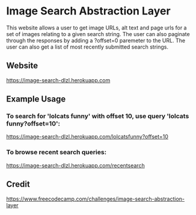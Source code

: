 # Image Search Abstraction Layer

This website allows a user to get image URLs, alt text and page urls for a set of images relating to a given search string. The user can also paginate through the responses by adding a ?offset=0 paremeter to the URL. The user can also get a list of most recently submitted search strings.

## Website

https://image-search-dlzl.herokuapp.com

## Example Usage

### To search for 'lolcats funny' with offset 10, use query 'lolcats funny?offset=10':

https://image-search-dlzl.herokuapp.com/lolcatsfunny?offset=10

### To browse recent search queries:

https://image-search-dlzl.herokuapp.com/recentsearch

## Credit

https://www.freecodecamp.com/challenges/image-search-abstraction-layer
